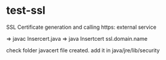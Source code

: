 # test-ssl
SSL Certificate generation and calling https: external service

=> javac Insercert.java
=> java Insertcert ssl.domain.name

check folder javacert file created. add it in java/jre/lib/security
